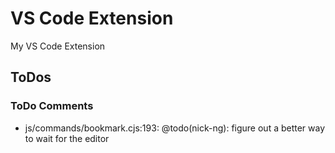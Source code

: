 # VS Code Extension

My VS Code Extension

## ToDos

### ToDo Comments

- js/commands/bookmark.cjs:193: @todo(nick-ng): figure out a better way to wait for the editor
